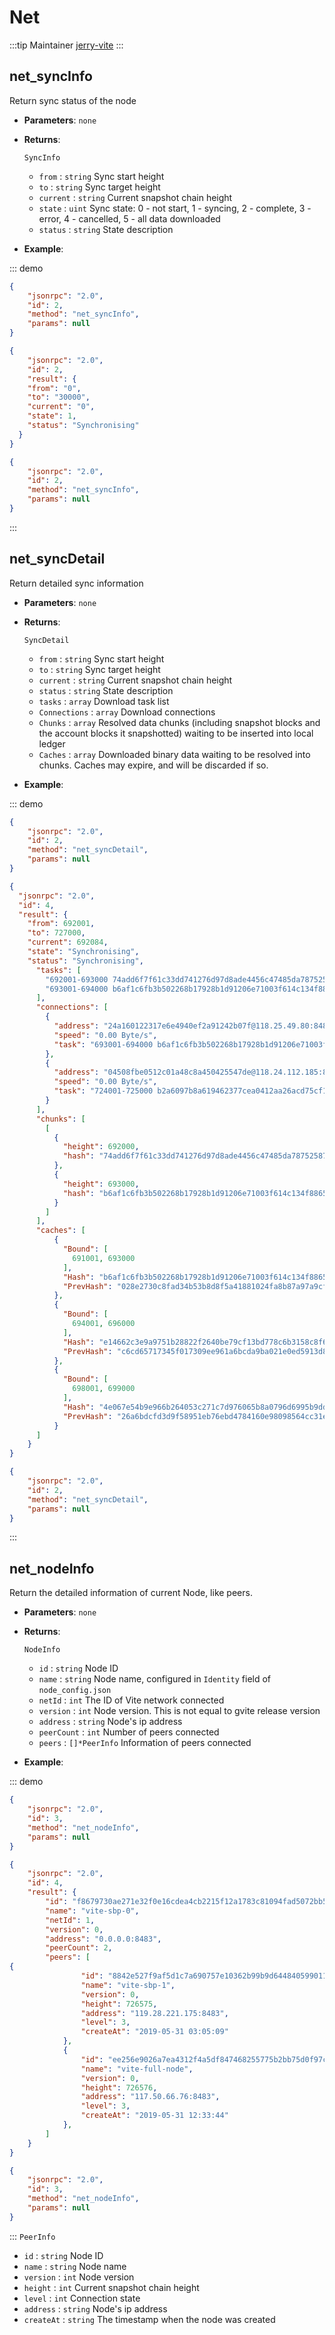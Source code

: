 # Net

:::tip Maintainer
[jerry-vite](https://github.com/jerry-vite)
:::

## net_syncInfo
Return sync status of the node

- **Parameters**: `none`

- **Returns**: 

    `SyncInfo`
     -  `from` : `string` Sync start height 
     -  `to` : `string` Sync target height
     -  `current` : `string` Current snapshot chain height
     -  `state` : `uint` Sync state: 0 - not start, 1 - syncing, 2 - complete, 3 - error, 4 - cancelled, 5 - all data downloaded
     -  `status` : `string` State description

- **Example**:

::: demo

```json tab:Request
{
	"jsonrpc": "2.0",
	"id": 2,
	"method": "net_syncInfo",
	"params": null
}
```

```json tab:Response
{
	"jsonrpc": "2.0",
	"id": 2,
	"result": {
    "from": "0",
    "to": "30000",
    "current": "0",
    "state": 1,
    "status": "Synchronising"
  }
}
```
```json test
{
	"jsonrpc": "2.0",
	"id": 2,
	"method": "net_syncInfo",
	"params": null
}
```
:::

## net_syncDetail
Return detailed sync information

- **Parameters**: `none`

- **Returns**: 

    `SyncDetail`
     -  `from` : `string` Sync start height 
     -  `to` : `string` Sync target height
     -  `current` : `string` Current snapshot chain height
     -  `status` : `string` State description
     -  `tasks` : `array` Download task list
     -  `Connections` : `array` Download connections
     -  `Chunks` : `array` Resolved data chunks (including snapshot blocks and the account blocks it snapshotted) waiting to be inserted into local ledger
     -  `Caches` : `array` Downloaded binary data waiting to be resolved into chunks. Caches may expire, and will be discarded if so.

- **Example**:

::: demo

```json tab:Request
{
	"jsonrpc": "2.0",
	"id": 2,
	"method": "net_syncDetail",
	"params": null
}
```

```json tab:Response
{
  "jsonrpc": "2.0",
  "id": 4,
  "result": {
    "from": 692001,
    "to": 727000,
    "current": 692084,
    "state": "Synchronising",
    "status": "Synchronising",
      "tasks": [
        "692001-693000 74add6f7f61c33dd741276d97d8ade4456c47485da78752587aef8a209fe7e88-b6af1c6fb3b502268b17928b1d91206e71003f614c134f8865bf6886d88d8e30 done",
        "693001-694000 b6af1c6fb3b502268b17928b1d91206e71003f614c134f8865bf6886d88d8e30-c6cd65717345f017309ee961a6bcda9ba021e0ed5913d8111471ff09fc95590c pending"
      ],
      "connections": [
        {
          "address": "24a160122317e6e4940ef2a91242b07f@118.25.49.80:8484",
          "speed": "0.00 Byte/s",
          "task": "693001-694000 b6af1c6fb3b502268b17928b1d91206e71003f614c134f8865bf6886d88d8e30-c6cd65717345f017309ee961a6bcda9ba021e0ed5913d8111471ff09fc95590c"
        },
        {
          "address": "04508fbe0512c01a48c8a450425547de@118.24.112.185:8484",
          "speed": "0.00 Byte/s",
          "task": "724001-725000 b2a6097b8a619462377cea0412aa26acd75cf14bbe97539447c7773ab733cbb8-bb6bf0775e3d93e8f743be1b43956d6c954e34a8d69d8a28cb34332a9ea64975"
        }
      ],
      "chunks": [
        [
          {
            "height": 692000,
            "hash": "74add6f7f61c33dd741276d97d8ade4456c47485da78752587aef8a209fe7e88"
          },
          {
            "height": 693000,
            "hash": "b6af1c6fb3b502268b17928b1d91206e71003f614c134f8865bf6886d88d8e30"
          }
        ]
      ],
      "caches": [
          {
            "Bound": [
              691001, 693000
            ],
            "Hash": "b6af1c6fb3b502268b17928b1d91206e71003f614c134f8865bf6886d88d8e30",
            "PrevHash": "028e2730c8fad34b53b8d8f5a41881024fa8b87a97a9cfc61f0e0c83984336a0"
          },
          {
            "Bound": [
              694001, 696000
            ],
            "Hash": "e14662c3e9a9751b28822f2640be79cf13bd778c6b3158c8f6ff584fbf89fa24",
            "PrevHash": "c6cd65717345f017309ee961a6bcda9ba021e0ed5913d8111471ff09fc95590c"
          },
          {
            "Bound": [
              698001, 699000
            ],
            "Hash": "4e067e54b9e966b264053c271c7d976065b8a0796d6995b9dda45e11339e0b57",
            "PrevHash": "26a6bdcfd3d9f58951eb76ebd4784160e98098564cc31e236618f045cb90f365"
          }
      ]
    }
}
```
```json test
{
	"jsonrpc": "2.0",
	"id": 2,
	"method": "net_syncDetail",
	"params": null
}
```
:::


## net_nodeInfo
Return the detailed information of current Node, like peers.

- **Parameters**: `none`

- **Returns**: 

    `NodeInfo`
     -  `id` : `string` Node ID
     -  `name` : `string` Node name, configured in `Identity` field of `node_config.json`
     -  `netId` : `int`  The ID of Vite network connected
     -  `version` : `int` Node version. This is not equal to gvite release version
     -  `address` : `string` Node's ip address
     -  `peerCount` : `int` Number of peers connected
     -  `peers` : `[]*PeerInfo` Information of peers connected

- **Example**: 

::: demo
```json tab:Request
{
	"jsonrpc": "2.0",
	"id": 3,
	"method": "net_nodeInfo",
	"params": null
}
```

```json tab:Response
{
    "jsonrpc": "2.0",
    "id": 4,
    "result": {
        "id": "f8679730ae271e32f0e16cdea4cb2215f12a1783c81094fad5072bb52f4800f7",
        "name": "vite-sbp-0",
        "netId": 1,
        "version": 0,
        "address": "0.0.0.0:8483",
        "peerCount": 2,
        "peers": [
{
                "id": "8842e527f9af5d1c7a690757e10362b99b9d644840599011f627b67ef95ec3d2",
                "name": "vite-sbp-1",
                "version": 0,
                "height": 726575,
                "address": "119.28.221.175:8483",
                "level": 3,
                "createAt": "2019-05-31 03:05:09"
            },
            {
                "id": "ee256e9026a7ea4312f4a5df847468255775b2bb75d0f97c07e4e70a46b4c401",
                "name": "vite-full-node",
                "version": 0,
                "height": 726576,
                "address": "117.50.66.76:8483",
                "level": 3,
                "createAt": "2019-05-31 12:33:44"
            },
        ]
    }
}
```

```json test
{
	"jsonrpc": "2.0",
	"id": 3,
	"method": "net_nodeInfo",
	"params": null
}
```
:::
`PeerInfo`
 -  `id` : `string` Node ID
 -  `name` : `string` Node name
 -  `version` : `int` Node version
 -  `height` : `int` Current snapshot chain height
 -  `level` : `int` Connection state
 -  `address` : `string` Node's ip address
 -  `createAt` : `string` The timestamp when the node was created
